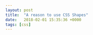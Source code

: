 ```yaml
---
layout: post
title:  "A reason to use CSS Shapes"
date:   2018-02-01 15:35:36 +0000
tags: [css]
---
```

